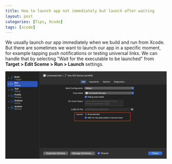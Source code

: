 ```yaml
---
title: How to launch app not immediately but launch after waiting
layout: post
categories: [Tips, Xcode]
tags: [xcode]
---
```


We usually launch our app immediately when we build and run from Xcode. But there are sometimes we want to launch our app in a specific moment, for example tapping push notifications or testing universal links. We can handle that by selecting "Wait for the executable to be launched" from **Target > Edit Sceme > Run > Launch** settings.

![Xcode Edit Scheme Run Settings, select 'Wait for the executable to be launched' from launch setting](/assets/img/2021/10/16/image1.jpeg)
